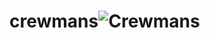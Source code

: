 # crewmans![Crewmans](https://user-images.githubusercontent.com/83796306/194759831-b40d816e-2f5c-4475-b589-5d459f87d497.png)
